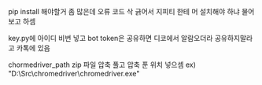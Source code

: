 pip install 해야할거 좀 많은데 오류 코드 삭 긁어서 지피티 한테 머 설치해야 하냐 물어보고 하셈 

key.py에 아이디 비번 넣고 bot token은 공유하면 디코에서 알람오더라 공유하지말라고 카톡에 있음 

chormedriver_path zip 파일 압축 풀고 압축 푼 위치 넣으셈 ex) "D:\\Src\\chromedriver\\chromedriver.exe" 

